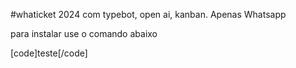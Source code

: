 #whaticket 2024 com typebot, open ai, kanban. Apenas Whatsapp

para instalar use o comando abaixo

[code]teste[/code]
